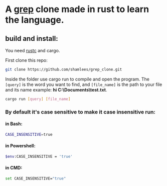# A [grep](https://www.gnu.org/software/grep/) clone made in rust to learn the language.

## build and install:

You need [rustc](https://www.rust-lang.org/tools/install) and cargo.

First clone this repo:

```bash
git clone https://github.com/shamlees/grep_clone.git
```

Inside the folder use cargo run to compile and open the program. The `[query]` is the word you want to find, and `[file_name]` is the path to your file and its name example: **hi C:\Documents\test.txt**.

```bash
cargo run [query] [file_name]
```

### By default it's case sensitive to make it case insensitive run:

#### in Bash:

```bash
CASE_INSENSITIVE=true
```

#### in Powershell:

```bash
$env:CASE_INSENSITIVE = 'true'
```

#### in CMD:

```bash
set CASE_INSENSITIVE="true"
```
